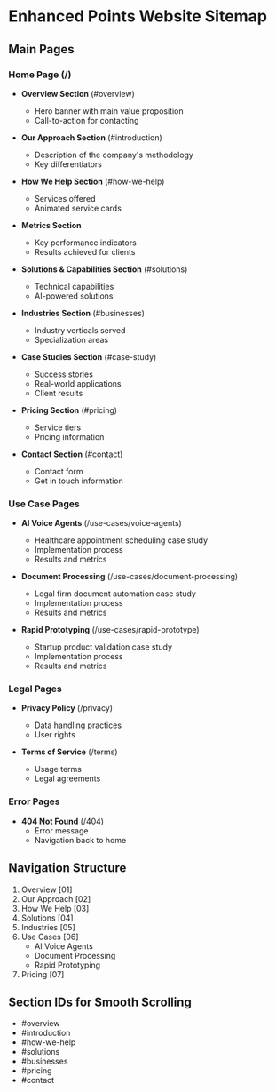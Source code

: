 # Enhanced Points Website Sitemap

## Main Pages

### Home Page (/)
- **Overview Section** (#overview)
  - Hero banner with main value proposition
  - Call-to-action for contacting
  
- **Our Approach Section** (#introduction)
  - Description of the company's methodology
  - Key differentiators

- **How We Help Section** (#how-we-help)
  - Services offered
  - Animated service cards

- **Metrics Section**
  - Key performance indicators
  - Results achieved for clients

- **Solutions & Capabilities Section** (#solutions)
  - Technical capabilities
  - AI-powered solutions
  
- **Industries Section** (#businesses)
  - Industry verticals served
  - Specialization areas
  
- **Case Studies Section** (#case-study)
  - Success stories
  - Real-world applications
  - Client results
  
- **Pricing Section** (#pricing)
  - Service tiers
  - Pricing information
  
- **Contact Section** (#contact)
  - Contact form
  - Get in touch information

### Use Case Pages
- **AI Voice Agents** (/use-cases/voice-agents)
  - Healthcare appointment scheduling case study
  - Implementation process
  - Results and metrics
  
- **Document Processing** (/use-cases/document-processing)
  - Legal firm document automation case study
  - Implementation process
  - Results and metrics
  
- **Rapid Prototyping** (/use-cases/rapid-prototype)
  - Startup product validation case study
  - Implementation process
  - Results and metrics

### Legal Pages
- **Privacy Policy** (/privacy)
  - Data handling practices
  - User rights
  
- **Terms of Service** (/terms)
  - Usage terms
  - Legal agreements

### Error Pages
- **404 Not Found** (/404)
  - Error message
  - Navigation back to home

## Navigation Structure

1. Overview [01]
2. Our Approach [02]
3. How We Help [03]
4. Solutions [04]
5. Industries [05]
6. Use Cases [06]
   - AI Voice Agents
   - Document Processing
   - Rapid Prototyping
7. Pricing [07]

## Section IDs for Smooth Scrolling

- #overview
- #introduction
- #how-we-help
- #solutions
- #businesses
- #pricing
- #contact 